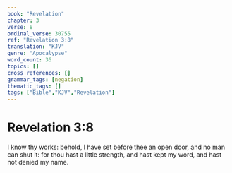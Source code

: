 ```yaml
---
book: "Revelation"
chapter: 3
verse: 8
ordinal_verse: 30755
ref: "Revelation 3:8"
translation: "KJV"
genre: "Apocalypse"
word_count: 36
topics: []
cross_references: []
grammar_tags: [negation]
thematic_tags: []
tags: ["Bible","KJV","Revelation"]
---
```


# Revelation 3:8

I know thy works: behold, I have set before thee an open door, and no man can shut it: for thou hast a little strength, and hast kept my word, and hast not denied my name.
